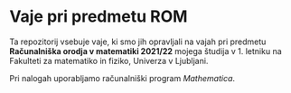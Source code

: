 # Vaje pri predmetu ROM

Ta repozitorij vsebuje vaje, ki smo jih opravljali na vajah pri predmetu **Računalniška orodja v matematiki 2021/22** mojega študija v 1. letniku na Fakulteti za matematiko in fiziko, Univerza v Ljubljani.

Pri nalogah uporabljamo računalniški program _Mathematica_.
